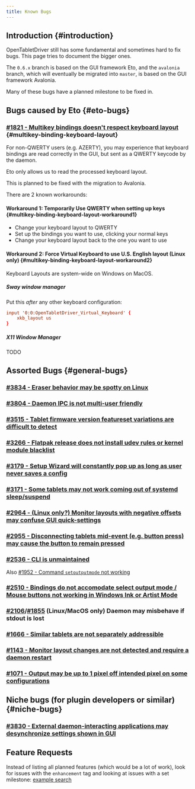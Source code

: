 ```yaml
---
title: Known Bugs
---
```


## Introduction {#introduction}

OpenTabletDriver still has some fundamental and sometimes hard to fix bugs.
This page tries to document the bigger ones.

The `0.6.x` branch is based on the GUI framework Eto, and the `avalonia`
branch, which will eventually be migrated into `master`, is based on the GUI
framework Avalonia.

Many of these bugs have a planned milestone to be fixed in.

## Bugs caused by Eto {#eto-bugs}

### [#1821 - Multikey bindings doesn't respect keyboard layout](https://github.com/OpenTabletDriver/OpenTabletDriver/issues/1821) {#multikey-binding-keyboard-layout}

For non-QWERTY users (e.g. AZERTY), you may experience that keyboard bindings
are read correctly in the GUI, but sent as a QWERTY keycode by the daemon.

Eto only allows us to read the processed keyboard layout.

This is planned to be fixed with the migration to Avalonia.

There are 2 known workarounds:

#### Workaround 1: Temporarily Use QWERTY when setting up keys {#multikey-binding-keyboard-layout-workaround1}

- Change your keyboard layout to QWERTY
- Set up the bindings you want to use, clicking your normal keys
- Change your keyboard layout back to the one you want to use

#### Workaround 2: Force Virtual Keyboard to use U.S. English layout (Linux only) {#multikey-binding-keyboard-layout-workaround2}

Keyboard Layouts are system-wide on Windows on MacOS.

##### Sway window manager

Put this _after_ any other keyboard configuration:

```conf
input '0:0:OpenTabletDriver_Virtual_Keyboard' {
    xkb_layout us
}
```

##### X11 Window Manager

TODO

## Assorted Bugs {#general-bugs}

### [#3834 - Eraser behavior may be spotty on Linux](https://github.com/OpenTabletDriver/OpenTabletDriver/issues/3834)
### [#3804 - Daemon IPC is not multi-user friendly](https://github.com/OpenTabletDriver/OpenTabletDriver/issues/3804)
### [#3515 - Tablet firmware version featureset variations are difficult to detect](https://github.com/OpenTabletDriver/OpenTabletDriver/issues/3515)
### [#3266 - Flatpak release does not install udev rules or kernel module blacklist](https://github.com/OpenTabletDriver/OpenTabletDriver/issues/3266)
### [#3179 - Setup Wizard will constantly pop up as long as user never saves a config](https://github.com/OpenTabletDriver/OpenTabletDriver/issues/3179)
### [#3171 - Some tablets may not work coming out of systemd sleep/suspend](https://github.com/OpenTabletDriver/OpenTabletDriver/issues/3171)
### [#2964 - (Linux only?) Monitor layouts with negative offsets may confuse GUI quick-settings](https://github.com/OpenTabletDriver/OpenTabletDriver/issues/2964)
### [#2955 - Disconnecting tablets mid-event (e.g. button press) may cause the button to remain pressed](https://github.com/OpenTabletDriver/OpenTabletDriver/issues/2957)
### [#2536 - CLI is unmaintained](https://github.com/OpenTabletDriver/OpenTabletDriver/issues/2536)

Also [#1952 - Command `setoutputmode` not working](https://github.com/OpenTabletDriver/OpenTabletDriver/issues/1952)

### [#2510 - Bindings do not accomodate select output mode / Mouse buttons not working in Windows Ink or Artist Mode](https://github.com/OpenTabletDriver/OpenTabletDriver/issues/2510)
### [#2106](https://github.com/OpenTabletDriver/OpenTabletDriver/issues/2106)/[#1855](https://github.com/OpenTabletDriver/OpenTabletDriver/issues/1855) (Linux/MacOS only) Daemon may misbehave if stdout is lost
### [#1666 - Similar tablets are not separately addressible](https://github.com/OpenTabletDriver/OpenTabletDriver/issues/1666)
### [#1143 - Monitor layout changes are not detected and require a daemon restart](https://github.com/OpenTabletDriver/OpenTabletDriver/issues/1143)
### [#1071 - Output may be up to 1 pixel off intended pixel on some configurations](https://github.com/OpenTabletDriver/OpenTabletDriver/issues/1071)

## Niche bugs (for plugin developers or similar) {#niche-bugs}

### [#3830 - External daemon-interacting applications may desynchronize settings shown in GUI](https://github.com/OpenTabletDriver/OpenTabletDriver/issues/3830)

## Feature Requests

Instead of listing all planned features (which would be a lot of work), look
for issues with the `enhancement` tag and looking at issues with a set milestone:
[example search](https://github.com/OpenTabletDriver/OpenTabletDriver/issues?q=is%3Aissue%20state%3Aopen%20label%3Aenhancement%20has%3Amilestone)
